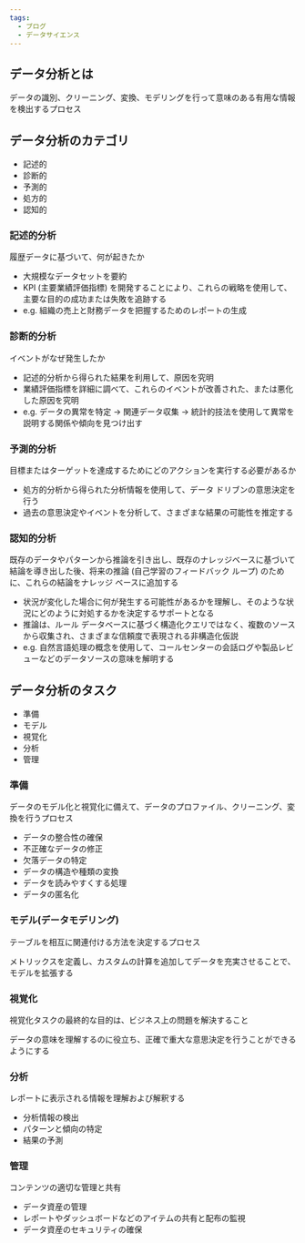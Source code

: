 ```yaml
---
tags:
  - ブログ
  - データサイエンス
---
```


## データ分析とは

データの識別、クリーニング、変換、モデリングを行って意味のある有用な情報を検出するプロセス

## データ分析のカテゴリ

- 記述的
- 診断的
- 予測的
- 処方的
- 認知的

### 記述的分析

履歴データに基づいて、何が起きたか

- 大規模なデータセットを要約
- KPI (主要業績評価指標) を開発することにより、これらの戦略を使用して、主要な目的の成功または失敗を追跡する
- e.g. 組織の売上と財務データを把握するためのレポートの生成

### 診断的分析

イベントがなぜ発生したか

- 記述的分析から得られた結果を利用して、原因を究明
- 業績評価指標を詳細に調べて、これらのイベントが改善された、または悪化した原因を究明
- e.g. データの異常を特定 → 関連データ収集 → 統計的技法を使用して異常を説明する関係や傾向を見つけ出す

### 予測的分析

目標またはターゲットを達成するためにどのアクションを実行する必要があるか

- 処方的分析から得られた分析情報を使用して、データ ドリブンの意思決定を行う
- 過去の意思決定やイベントを分析して、さまざまな結果の可能性を推定する

### 認知的分析

既存のデータやパターンから推論を引き出し、既存のナレッジベースに基づいて結論を導き出した後、将来の推論 (自己学習のフィードバック ループ) のために、これらの結論をナレッジ ベースに追加する 

- 状況が変化した場合に何が発生する可能性があるかを理解し、そのような状況にどのように対処するかを決定するサポートとなる
- 推論は、ルール データベースに基づく構造化クエリではなく、複数のソースから収集され、さまざまな信頼度で表現される非構造化仮説 
- e.g. 自然言語処理の概念を使用して、コールセンターの会話ログや製品レビューなどのデータソースの意味を解明する

## データ分析のタスク

- 準備
- モデル
- 視覚化
- 分析
- 管理

### 準備

データのモデル化と視覚化に備えて、データのプロファイル、クリーニング、変換を行うプロセス

- データの整合性の確保
- 不正確なデータの修正
- 欠落データの特定
- データの構造や種類の変換
- データを読みやすくする処理
- データの匿名化

### モデル(データモデリング)

テーブルを相互に関連付ける方法を決定するプロセス

メトリックスを定義し、カスタムの計算を追加してデータを充実させることで、モデルを拡張する

### 視覚化

視覚化タスクの最終的な目的は、ビジネス上の問題を解決すること

データの意味を理解するのに役立ち、正確で重大な意思決定を行うことができるようにする

### 分析

レポートに表示される情報を理解および解釈する

- 分析情報の検出
- パターンと傾向の特定
- 結果の予測

### 管理

コンテンツの適切な管理と共有

- データ資産の管理
- レポートやダッシュボードなどのアイテムの共有と配布の監視
- データ資産のセキュリティの確保
